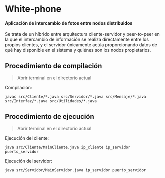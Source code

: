 # White-phone

#### Aplicación de intercambio de fotos entre nodos distribuidos

Se trata de un híbrido entre arquitectura cliente-servidor y peer-to-peer en la que el intercambio de información se realiza directamente entre los propios clientes, y el servidor únicamente actúa proporcionando datos de qué hay disponible en el sistema y quiénes son los nodos propietarios.

## Procedimiento de compilación
> Abrir terminal en el directorio actual

Compilación:
```shell
javac src/Cliente/*.java src/Servidor/*.java src/Mensaje/*.java src/Interfaz/*.java src/Utilidades/*.java
```

## Procedimiento de ejecución
> Abrir terminal en el directorio actual

Ejecución del cliente:
```shell
java src/Cliente/MainCliente.java ip_cliente ip_servidor puerto_servidor
```

Ejecución del servidor:
```shell
java src/Servidor/MainServidor.java ip_servidor puerto_servidor
```
